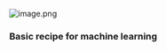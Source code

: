 
![image.png](https://erin-53347-1330131220.cos.ap-guangzhou.myqcloud.com/202410061134134.png)

### Basic recipe for machine learning

